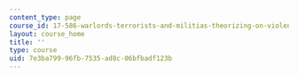 ```yaml
---
content_type: page
course_id: 17-586-warlords-terrorists-and-militias-theorizing-on-violent-non-state-actors-spring-2009
layout: course_home
title: ''
type: course
uid: 7e3ba799-96fb-7535-ad8c-06bfbadf123b
---
```

